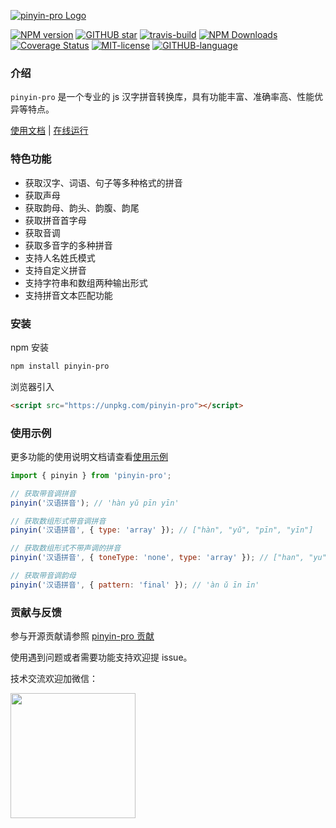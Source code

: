 [![pinyin-pro Logo](https://t1.wodetu.cn/2022/11/15/168e8a29acc856c48fdef4060c0ba5ad.png)](https://github.com/zh-lx/pinyin-pro)

[![NPM version](https://img.shields.io/npm/v/pinyin-pro.svg)](https://www.npmjs.com/package/pinyin-pro)
[![GITHUB star](https://img.shields.io/github/stars/zh-lx/pinyin-pro.svg)](https://github.com/zh-lx/pinyin-pro)
[![travis-build](https://travis-ci.com/zh-lx/pinyin-pro.svg?branch=main)](https://travis-ci.com/github/zh-lx/pinyin-pro)
[![NPM Downloads](https://img.shields.io/npm/dm/pinyin-pro.svg)](https://npmcharts.com/compare/pinyin-pro?minimal=true)
[![Coverage Status](https://coveralls.io/repos/github/zh-lx/pinyin-pro/badge.svg?branch=main)](https://coveralls.io/github/zh-lx/pinyin-pro?branch=main)
[![MIT-license](https://img.shields.io/npm/l/pinyin-pro.svg)](https://opensource.org/licenses/MIT)
[![GITHUB-language](https://img.shields.io/github/languages/top/zh-lx/pinyin-pro.svg)](https://github.com/zh-lx/pinyin-pro)

### 介绍

`pinyin-pro` 是一个专业的 js 汉字拼音转换库，具有功能丰富、准确率高、性能优异等特点。

[使用文档](https://pinyin-pro.cn) | [在线运行](https://pinyin-pro.cn/run/run)

### 特色功能

- 获取汉字、词语、句子等多种格式的拼音
- 获取声母
- 获取韵母、韵头、韵腹、韵尾
- 获取拼音首字母
- 获取音调
- 获取多音字的多种拼音
- 支持人名姓氏模式
- 支持自定义拼音
- 支持字符串和数组两种输出形式
- 支持拼音文本匹配功能

### 安装

npm 安装

```html
npm install pinyin-pro
```

浏览器引入

```html
<script src="https://unpkg.com/pinyin-pro"></script>
```

### 使用示例

更多功能的使用说明文档请查看[使用示例](https://pinyin-pro.cn/use/pinyin)

```js
import { pinyin } from 'pinyin-pro';

// 获取带音调拼音
pinyin('汉语拼音'); // 'hàn yǔ pīn yīn'

// 获取数组形式带音调拼音
pinyin('汉语拼音', { type: 'array' }); // ["hàn", "yǔ", "pīn", "yīn"]

// 获取数组形式不带声调的拼音
pinyin('汉语拼音', { toneType: 'none', type: 'array' }); // ["han", "yu", "pin", "yin"]

// 获取带音调韵母
pinyin('汉语拼音', { pattern: 'final' }); // 'àn ǔ īn īn'
```

### 贡献与反馈

参与开源贡献请参照 [pinyin-pro 贡献](./docs/contribute.md)

使用遇到问题或者需要功能支持欢迎提 issue。

技术交流欢迎加微信：

<img src="https://image-1300099782.cos.ap-beijing.myqcloud.com/author.jpg" width="200" height="200" >
